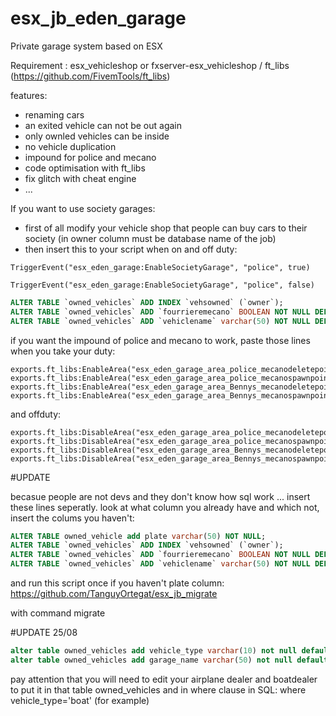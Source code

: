 # esx_jb_eden_garage
 Private garage system based on ESX


 Requirement :
 esx_vehicleshop		or fxserver-esx_vehicleshop / ft_libs (https://github.com/FivemTools/ft_libs)

  features:


 - renaming cars
 - an exited vehicle can not be out again
 - only ownled vehicles can be inside
 - no vehicle duplication
 - impound for police and mecano
 - code optimisation with ft_libs
 - fix glitch with cheat engine
 - ...



If you want to use society garages:
- first of all modify your vehicle shop that people can buy cars to their society (in owner column must be database name of the job)
- then insert this to your script when on and off duty:
 ```
TriggerEvent("esx_eden_garage:EnableSocietyGarage", "police", true)

TriggerEvent("esx_eden_garage:EnableSocietyGarage", "police", false)
 ```
 
 
 ```sql
 ALTER TABLE `owned_vehicles` ADD INDEX `vehsowned` (`owner`);
 ALTER TABLE `owned_vehicles` ADD `fourrieremecano` BOOLEAN NOT NULL DEFAULT FALSE;
 ALTER TABLE `owned_vehicles` ADD `vehiclename` varchar(50) NOT NULL DEFAULT 'voiture';
 ```


 if you want the impound of police and mecano to work, paste those lines when you take your duty:

 ```
exports.ft_libs:EnableArea("esx_eden_garage_area_police_mecanodeletepoint")
exports.ft_libs:EnableArea("esx_eden_garage_area_police_mecanospawnpoint")
exports.ft_libs:EnableArea("esx_eden_garage_area_Bennys_mecanodeletepoint")
exports.ft_libs:EnableArea("esx_eden_garage_area_Bennys_mecanospawnpoint")
```

 and offduty:
```
exports.ft_libs:DisableArea("esx_eden_garage_area_police_mecanodeletepoint")
exports.ft_libs:DisableArea("esx_eden_garage_area_police_mecanospawnpoint")
exports.ft_libs:DisableArea("esx_eden_garage_area_Bennys_mecanodeletepoint")
exports.ft_libs:DisableArea("esx_eden_garage_area_Bennys_mecanospawnpoint")
```

 #UPDATE

becasue people are not devs and they don't know how sql work ... insert these lines seperatly. look at what column you already have and which not, insert the colums you haven't:
```sql
ALTER TABLE owned_vehicle add plate varchar(50) NOT NULL;
ALTER TABLE `owned_vehicles` ADD INDEX `vehsowned` (`owner`);
ALTER TABLE `owned_vehicles` ADD `fourrieremecano` BOOLEAN NOT NULL DEFAULT FALSE;
ALTER TABLE `owned_vehicles` ADD `vehiclename` varchar(50) NOT NULL DEFAULT 'voiture';
```
and run this script once if you haven't plate column:
https://github.com/TanguyOrtegat/esx_jb_migrate

 with command migrate

 #UPDATE 25/08
 ```sql
alter table owned_vehicles add vehicle_type varchar(10) not null default 'car'
alter table owned_vehicles add garage_name varchar(50) not null default 'Garage_Centre'
```
pay attention that you will need to edit your airplane dealer and boatdealer to put it in that table owned_vehicles and in where clause in SQL: where vehicle_type='boat' (for example)
